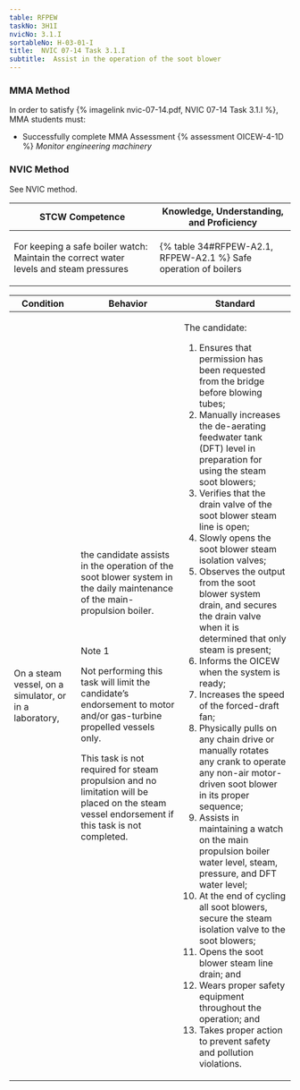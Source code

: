 ```yaml
---
table: RFPEW
taskNo: 3H1I
nvicNo: 3.1.I 
sortableNo: H-03-01-I
title:  NVIC 07-14 Task 3.1.I
subtitle:  Assist in the operation of the soot blower
---
```



### MMA Method

In order to satisfy  {% imagelink nvic-07-14.pdf, NVIC 07-14 Task 3.1.I %}, MMA students must:

* Successfully complete MMA Assessment {% assessment OICEW-4-1D %} *Monitor engineering machinery*


### NVIC Method

<a onclick="togglevisibility('nvic_methods')" >See NVIC method.</a>

<div id='nvic_methods' class='hide'>

<table>
<thead>
<tr>
<th class='forty'> STCW Competence </th>
<th class='sixty'> Knowledge, Understanding, and Proficiency </th>
</tr>
</thead>




<tbody>
<tr><td markdown='1'>

For keeping a safe boiler watch: Maintain the correct water levels and steam pressures

</td><td markdown='1'>

{% table 34#RFPEW-A2.1, RFPEW-A2.1 %} Safe operation of boilers

</td></tr>


</tbody>
</table>


<table>
<thead>
<tr><th class='twenty'>  Condition </th><th class='twenty'> Behavior </th><th  class='sixty'>Standard </th></tr>
</thead>
<tbody >



<tr><td markdown='1'>

On a steam vessel, on a simulator, or in a laboratory,

</td><td markdown='1'>

the candidate assists in the operation of the soot blower system in the daily maintenance of the main- propulsion boiler.

<br>

<div class="tooltip" markdown='1'>

Note 1

Not performing this task will limit the candidate’s endorsement to motor and/or gas-turbine propelled vessels only.

This task is not required for steam propulsion and no limitation will be placed on the steam vessel endorsement if this task is not completed.

</div>


</td><td markdown='1'>

The candidate:

1. Ensures that permission has been requested from the bridge before blowing tubes;
2. Manually increases the de-aerating feedwater tank (DFT) level in preparation for using the steam soot blowers;
3. Verifies that the drain valve of the soot blower steam line is open;
4. Slowly opens the soot blower steam isolation valves;
5. Observes the output from the soot blower system drain, and secures the drain valve when it is determined that only steam is present;
6. Informs the OICEW when the system is ready;
7. Increases the speed of the forced-draft fan;
8. Physically pulls on any chain drive or manually rotates any crank to operate any non-air motor-driven soot blower in its proper sequence;
9. Assists in maintaining a watch on the main propulsion boiler water level, steam, pressure, and DFT water level;
10. At the end of cycling all soot blowers, secure the steam isolation valve to the soot blowers;
11. Opens the soot blower steam line drain; and
12. Wears proper safety equipment throughout the operation; and
13. Takes proper action to prevent safety and pollution violations.

</td></tr>
</tbody>
</table>
</div>
